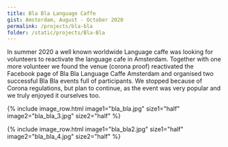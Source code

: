 ```yaml
---
title: Bla Bla Language Caffe
gist: Amsterdam, August - October 2020
permalink: /projects/bla-bla
folder: /static/projects/Bla-Bla
---
```


In summer 2020 a well known worldwide Language caffe was looking for volunteers to reactivate the language cafe in Amsterdam. Together with one more volunteer we found the venue (corona proof) reactivated the Facebook page of Bla Bla Language Caffe Amsterdam and organised two successful Bla Bla events full of participants. We stopped because of Corona regulations, but plan to continue, as the event was very popular and we truly enjoyed it ourselves too.

{% include image_row.html 
    image1="bla_bla.jpg" size1="half"
    image2="bla_bla_3.jpg" size2="half"
%}

{% include image_row.html 
    image1="bla_bla2.jpg" size1="half"
    image2="bla_bla_4.jpg" size2="half"
%}